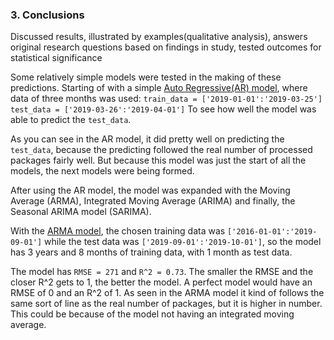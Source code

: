 ### 3. Conclusions
Discussed results, illustrated by examples(qualitative analysis), answers original research questions based on findings in study, tested outcomes for statistical significance

Some relatively simple models were tested in the making of these predictions.
Starting of with a simple [Auto Regressive(AR) model](https://github.com/georgeottens/AppliedDataScience/blob/main/Python-Graphs/AR%20model.png), where data of three months was used:
`train_data = ['2019-01-01':'2019-03-25']
test_data = ['2019-03-26':'2019-04-01']`
To see how well the model was able to predict the `test_data`.

As you can see in the AR model, it did pretty well on predicting the `test_data`, because the predicting followed the real number of processed packages fairly well. But because this model was just the start of all the models, the next models were being formed.

After using the AR model, the model was expanded with the Moving Average (ARMA), Integrated Moving Average (ARIMA) and finally, the Seasonal ARIMA model (SARIMA).

With the [ARMA model](https://github.com/georgeottens/AppliedDataScience/blob/main/Python-Graphs/ARMA%20model.png), the chosen training data was `['2016-01-01':'2019-09-01']` while the test data was `['2019-09-01':'2019-10-01']`,
so the model has 3 years and 8 months of training data, with 1 month as test data.

The model has `RMSE = 271` and `R^2 = 0.73`. The smaller the RMSE and the closer R^2 gets to 1, the better the model. A perfect model would have an RMSE of 0 and an R^2 of 1.
As seen in the ARMA model it kind of follows the same sort of line as the real number of packages, but it is higher in number. This could be because of the model not having an integrated moving average.
